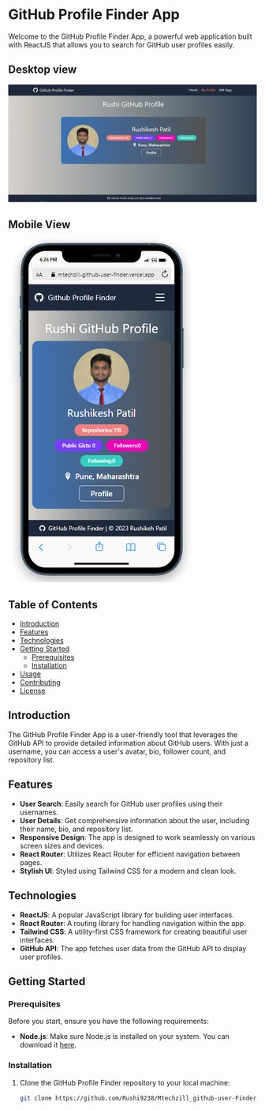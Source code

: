 # GitHub Profile Finder App

Welcome to the GitHub Profile Finder App, a powerful web application built with ReactJS that allows you to search for GitHub user profiles easily.

## Desktop view
![GitHub Profile Finder App](githubFinderDemo.PNG)

## Mobile View
![GitHub Profile Finder App](githubFinderDemo-MobileView.PNG)

## Table of Contents

- [Introduction](#introduction)
- [Features](#features)
- [Technologies](#technologies)
- [Getting Started](#getting-started)
  - [Prerequisites](#prerequisites)
  - [Installation](#installation)
- [Usage](#usage)
- [Contributing](#contributing)
- [License](#license)

## Introduction

The GitHub Profile Finder App is a user-friendly tool that leverages the GitHub API to provide detailed information about GitHub users. With just a username, you can access a user's avatar, bio, follower count, and repository list.

## Features

- **User Search**: Easily search for GitHub user profiles using their usernames.
- **User Details**: Get comprehensive information about the user, including their name, bio, and repository list.
- **Responsive Design**: The app is designed to work seamlessly on various screen sizes and devices.
- **React Router**: Utilizes React Router for efficient navigation between pages.
- **Stylish UI**: Styled using Tailwind CSS for a modern and clean look.

## Technologies

- **ReactJS**: A popular JavaScript library for building user interfaces.
- **React Router**: A routing library for handling navigation within the app.
- **Tailwind CSS**: A utility-first CSS framework for creating beautiful user interfaces.
- **GitHub API**: The app fetches user data from the GitHub API to display user profiles.

## Getting Started

### Prerequisites

Before you start, ensure you have the following requirements:

- **Node.js**: Make sure Node.js is installed on your system. You can download it [here](https://nodejs.org/).

### Installation

1. Clone the GitHub Profile Finder repository to your local machine:

   ```bash
   git clone https://github.com/Rushi9238/Mtechzill_github-user-Finder.git
